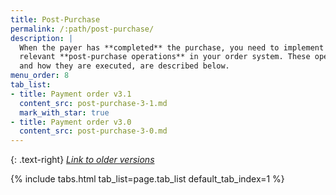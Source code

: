 ```yaml
---
title: Post-Purchase
permalink: /:path/post-purchase/
description: |
  When the payer has **completed** the purchase, you need to implement the
  relevant **post-purchase operations** in your order system. These operations,
  and how they are executed, are described below.
menu_order: 8
tab_list:
- title: Payment order v3.1
  content_src: post-purchase-3-1.md
  mark_with_star: true
- title: Payment order v3.0
  content_src: post-purchase-3-0.md
---
```


{: .text-right}
[*Link to older versions*][old-implementations]

{% include tabs.html tab_list=page.tab_list default_tab_index=1 %}

[old-implementations]: /old-implementations/
